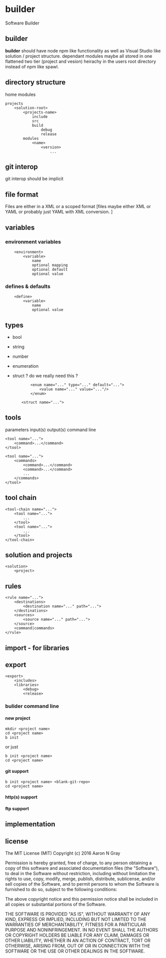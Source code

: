 # builder
Software Builder

## builder

**builder** should have node npm like functionality as well as Visual Studio like solution / project structure.
dependant modules maybe all stored in one flattened two tier (project and vesion) heirachy in the users root directory instead of npm like spawl.

## directory structure


home
    modules
        <name>
            <vesion>

    projects
        <solution-root>
            <projects-name>
                include
                src
                build
                    debug
                    release
            modules
                <name>
                    <version>
                        ...


## git interop
git interop should be implicit

## file format
Files are either in a XML or a scoped format [files maybe either XML or YAML or probably just YAML with XML conversion. ]

## variables
### environment variables

        <environment>
            <variable>
                name
                optional mapping
                optional default
                optional value

### defines & defaults

        <define>
            <variable>
                name
                optional value

## types
 -  bool
 -  string
 -  number
 -  enumeration
 -  struct ? do we really need this ?

    <types>
        <type>
            <bool name="..." default="...">
            <string>
            <number>
            <enum>

                <enum name="..." type="..." default="...">
                    <value name="..." value="..."/>
                </enum>

            <struct name="...">

## tools

<tool>
    parameters
    input(s)
    output(s)
    command line

    <tool name="...">
        <command>...</command>
    </tool>

    <tool name="...">
        <commands>
            <command>...</command>
            <command>...</command>
            ...
        </commands>
    </tool>

## tool chain

    <tool-chain name="...">
        <tool name="...">
            ...
        </tool>
        <tool name="...">
            ...
        </tool>
    </tool-chain>

## solution and projects

    <solution>
        <project>

## rules

    <rule name="...">
        <destinations>
            <destination name="..." path="...">
        </destinations>
        <sources>
            <source name="..." path="...">
        </source>
        <command|commands>
    </rule>

## import - for libraries
## export

    <export>
        <includes>
        <libraries>
            <debug>
            <release>


### bulider command line

#### new project

    mkdir <project name>
    cd <project name>
    b init

or just

    b init <project name>
    cd <project name>

#### git support

    b init <project name> <blank-git-repo>
    cd <project name>

#### http(s) support
#### ftp support

## implementation

## license
The MIT License (MIT) 
Copyright (c) 2016 Aaron N Gray

Permission is hereby granted, free of charge, to any person obtaining a copy of this software and associated documentation files (the "Software"), to deal in the Software without restriction, including without limitation the rights to use, copy, modify, merge, publish, distribute, sublicense, and/or sell copies of the Software, and to permit persons to whom the Software is furnished to do so, subject to the following conditions:

The above copyright notice and this permission notice shall be included in all copies or substantial portions of the Software.

THE SOFTWARE IS PROVIDED "AS IS", WITHOUT WARRANTY OF ANY KIND, EXPRESS OR IMPLIED, INCLUDING BUT NOT LIMITED TO THE WARRANTIES OF MERCHANTABILITY, FITNESS FOR A PARTICULAR PURPOSE AND NONINFRINGEMENT. IN NO EVENT SHALL THE AUTHORS OR COPYRIGHT HOLDERS BE LIABLE FOR ANY CLAIM, DAMAGES OR OTHER LIABILITY, WHETHER IN AN ACTION OF CONTRACT, TORT OR OTHERWISE, ARISING FROM, OUT OF OR IN CONNECTION WITH THE SOFTWARE OR THE USE OR OTHER DEALINGS IN THE SOFTWARE.
